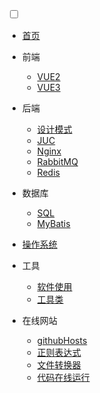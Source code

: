  <div class="nav-menu">
 <input type="checkbox" id="nav-menu-checkbox">
    <label for="nav-menu-checkbox" class="nav-menu-icon">
      <span class="nav-icon-bar"></span>
      <span class="nav-icon-bar"></span>
      <span class="nav-icon-bar"></span>
    </label>
<div class="nav-links">

- [首页](/)

- 前端
    - [VUE2](/doc/front/01.vue_base)
    - [VUE3](/doc/front/02.vue3_base)

- 后端
    - [设计模式](/doc/back/01.design)
    - [JUC](/doc/back/02.JUC)
    - [Nginx](/doc/back/03.Nginx)
    - [RabbitMQ](/doc/back/04.RabbitMQ)
    - [Redis](/doc/back/05.Redis2)

- 数据库
    - [SQL](/doc/database/01.SQL)
    - [MyBatis](/doc/database/02.mybatis)

- [操作系统](/doc/os/01.linux)

- 工具
    - [软件使用](/doc/tools/01.tool)
    - [工具类](/doc/tools/02.util)

- 在线网站
    - [githubHosts](https://raw.hellogithub.com/hosts)
    - [正则表达式](https://tool.oschina.net/uploads/apidocs/jquery/regexp.html)
    - [文件转换器](https://convertio.co/zh/)
    - [代码在线运行](https://tool.lu/coderunner/)


</div>
</div>
